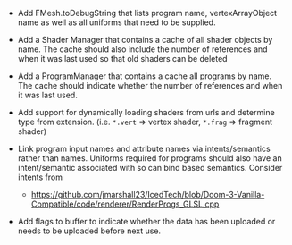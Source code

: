 * Add FMesh.toDebugString that lists program name, vertexArrayObject name as well as all uniforms that need to be supplied.

* Add a Shader Manager that contains a cache of all shader objects by name. The cache should also include the
  number of references and when it was last used so that old shaders can be deleted

* Add a ProgramManager that contains a cache all programs by name. The cache should indicate whether the number
  of references and when it was last used.

* Add support for dynamically loading shaders from urls and determine type from extension.
  (i.e. `*.vert` => vertex shader, `*.frag` => fragment shader)

* Link program input names and attribute names via intents/semantics rather than names. Uniforms
  required for programs should also have an intent/semantic associated
  with so can bind  based semantics. Consider intents from
  - https://github.com/jmarshall23/IcedTech/blob/Doom-3-Vanilla-Compatible/code/renderer/RenderProgs_GLSL.cpp

* Add flags to buffer to indicate whether the data has been uploaded or needs to be uploaded before next use.
